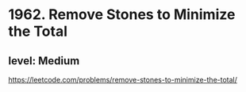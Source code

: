 # 1962. Remove Stones to Minimize the Total
## level: Medium

https://leetcode.com/problems/remove-stones-to-minimize-the-total/
